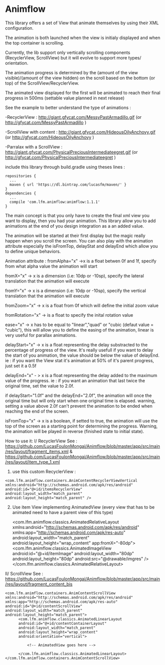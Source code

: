 # Animflow

This library offers a set of View that animate themselves by using their XML configuration.

The animation is both launched when the view is initialy displayed and when the top container is scrolling.

Currently, the lib support only vertically scrolling components (RecyclerView, ScrollView) but it will evolve to support more types/ orientation.

The animation progress is determined by the (amount of the view visible)/(amount of the view hidden) on the scroll based on the bottom (or top) of the ScrollView/RecyclerView.

The animated view displayed for the first will be animated to reach their final progress in 500ms (settable value planned in next release)

See the example to better understand the type of animations :

  -RecyclerView : http://giant.gfycat.com/MessyPastArmadillo.gif (or http://gfycat.com/MessyPastArmadillo )
  
  -ScrollView with content : http://giant.gfycat.com/HideousOilyAnchovy.gif (or http://gfycat.com/HideousOilyAnchovy )
  
  -Parralax with a ScrollView : http://giant.gfycat.com/PhysicalPreciousIntermediateegret.gif (or http://gfycat.com/PhysicalPreciousIntermediateegret )


include this library through build.gradle using theses lines :

    repositories {
      ...
      maven { url 'https://dl.bintray.com/lucasfm/maven/' }
    }
    dependencies {
      ...
      compile 'com.lfm.animflow:animflow:1.1.1'
    }

The main concept is that you only have to create the final xml view you want to display, then you had your animation. This library allow you to add animations at the end of you design integration as a an added value.

The animation will be started at their first display but the magic really happen when you scroll the screen. You can also play with the animation attribute especially the isFromTop, delayStat and delayEnd which allow you to define unique behaviors.

Animation attribute :
  fromAlpha="x" ->x is a float betwen 0f and 1f, specify from what alpha value the animation will start
  
  fromX="x" -> x is a dimension (i.e: 10dp or -10sp), specify the lateral translation that the animation will execute
  
  fromY="x" -> x is a dimension (i.e: 10dp or -10sp), specify the vertical translation that the animation will execute
  
  fromZoom="x" -> x is a float from 0f which will define the initial zoom value
  
  fromRotation="x" -> is a float to specify the inital rotation value
  
  ease="x" -> x has to be equal to "linear","quad" or "cubic (defaut value = "cubic"), this will allow you to define the easing of the animation, linear is very useful for parallax animations.
  
  delayStart="x" -> x is a float representing the delay substracted to the percentage of progress of the view. It's really usefull if you want to delay the start of you animation, the value should be below the value of delayEnd.
  ie : if you want the View stat it's animation at 50% of it's parent progress, just set it a 0.5f
  
  delayEnd="x" - > x is a float representing the delay added to the maximum value of the progress.
  ie : if you want an animation that last twice the original time, set the value to 2.0f.
  
  if delayStart="1.0f" and the delayEnd="2.0f", the animation will once the original time but will only start when one original time is elapsed.
  warning, setting a value above 2.0f can't prevent the animation to be ended when reaching the end of the screen.
  
  isFromTop="x" -> x is a boolean, if setted to true, the animation will use the top of the screen as a starting point for determining the progress. Warning, the animation will be played in reverse (finished state to initial state).
  

How to use it:
 I/ RecyclerView 
  See : https://github.com/LucasFoulonMongai/Animflow/blob/master/app/src/main/res/layout/fragment_items.xml & https://github.com/LucasFoulonMongai/Animflow/blob/master/app/src/main/res/layout/item_type_1.xml
 
  1) use this custom RecyclerView :

    <com.lfm.animflow.containers.AnimContentRecyclerViewVertical xmlns:android="http://schemas.android.com/apk/res/android"
    android:id="@+id/itemsRecyclerView"
    android:layout_width="match_parent"
    android:layout_height="match_parent" />

2) Use item View implementing AnimatedView (every view that has to be animated need to have a parent view of this type)

    <com.lfm.animflow.classics.AnimatedRelativeLayout xmlns:android="http://schemas.android.com/apk/res/android"
    xmlns:app="http://schemas.android.com/apk/res-auto"
    android:layout_width="match_parent"
    android:layout_height="wrap_content"
    app:fromX="-80dp">
        <com.lfm.animflow.classics.AnimatedImageView
            android:id="@+id/itemImage"
            android:layout_width="80dp"
            android:layout_height="80dp"
            android:src="@drawable/imgres" />
    </com.lfm.animflow.classics.AnimatedRelativeLayout>

II/ ScrollView
    See : https://github.com/LucasFoulonMongai/Animflow/blob/master/app/src/main/res/layout/fragment_content_bis

    <com.lfm.animflow.containers.AnimContentScrollView xmlns:android="http://schemas.android.com/apk/res/android"
    xmlns:app="http://schemas.android.com/apk/res-auto"
    android:id="@+id/contentScrollView"
    android:layout_width="match_parent"
    android:layout_height="match_parent">
          <com.lfm.animflow.classics.AnimatedLinearLayout
          android:id="@+id/contentContainerLayout"
          android:layout_width="match_parent"
          android:layout_height="wrap_content"
          android:orientation="vertical">
          
              <!-- AnimatedView goes here -->
              
          </com.lfm.animflow.classics.AnimatedLinearLayout>
    </com.lfm.animflow.containers.AnimContentScrollView>


